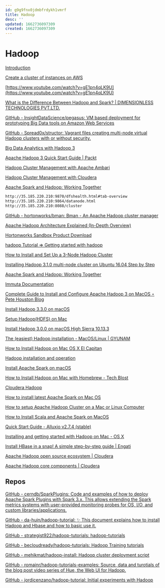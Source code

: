 ```yaml
---
id: g9g9fnx0jdmbfrdykh1vmrf
title: Hadoop
desc: ''
updated: 1662736097309
created: 1662736097309
---
```


# Hadoop

[Introduction](https://jaceklaskowski.gitbooks.io/mastering-spark-sql/content/)

[Create a cluster of instances on AWS](https://blog.insightdatascience.com/create-a-cluster-of-instances-on-aws-899a9dc5e4d0)

[https://www.youtube.com/watch?v=gE1pn4qLK9U](https://www.youtube.com/watch?v=gE1pn4qLK9U)

[What is the Difference Between Hadoop and Spark? | DIMENSIONLESS TECHNOLOGIES PVT.LTD.](https://dimensionless.in/what-is-the-difference-between-hadoop-and-spark/)

[GitHub - InsightDataScience/pegasus: VM based deployment for prototyping Big Data tools on Amazon Web Services](https://github.com/InsightDataScience/pegasus)

[](https://www.udemy.com/course/learn-big-data-the-hadoop-ecosystem-masterclass/?LSNPUBID=JVFxdTr9V80&ranEAID=JVFxdTr9V80&ranMID=39197&ranSiteID=JVFxdTr9V80-qZpDq2K8ISgXsoc_OvaXDQ&utm_medium=udemyads&utm_source=aff-campaign)

[](https://www.udemy.com/course/the-ultimate-hands-on-hadoop-tame-your-big-data/?LSNPUBID=JVFxdTr9V80&ranEAID=JVFxdTr9V80&ranMID=39197&ranSiteID=JVFxdTr9V80-CCb9LjwsrvDTKp.N2Jo_PA&utm_medium=udemyads&utm_source=aff-campaign)

[GitHub - Spread0x/structor: Vagrant files creating multi-node virtual Hadoop clusters with or without security.](https://github.com/Spread0x/structor)

[Big Data Analytics with Hadoop 3](https://www.oreilly.com/library/view/big-data-analytics/9781788628846/)

[Apache Hadoop 3 Quick Start Guide | Packt](https://www.packtpub.com/product/apache-hadoop-3-quick-start-guide/9781788999830)

[Hadoop Cluster Management with Apache Ambari](https://www.e-zest.com/hadoop-cluster-management-with-apache-ambari)

[Hadoop Cluster Management with Cloudera](https://www.e-zest.com/hadoop-cluster-management-with-cloudera)

[](https://ambari.apache.org/)

[Apache Spark and Hadoop: Working Together](https://databricks.com/blog/2014/01/21/spark-and-hadoop.html)

```bash
http://35.185.220.210:9870/dfshealth.html#tab-overview
http://35.185.220.210:9864/datanode.html
http://35.185.220.210:8088/cluster

```

[GitHub - hortonworks/bman: Bman - An Apache Hadoop cluster manager](https://github.com/hortonworks/bman)

[Apache Hadoop Architecture Explained (In-Depth Overview)](https://phoenixnap.com/kb/apache-hadoop-architecture-explained)

[Hortonworks Sandbox Product Download](https://www.cloudera.com/downloads/hortonworks-sandbox.html)

[](https://www.cloudera.com/content/dam/www/marketing/documents/partners/ungated/cloudera-msazure-hadoop-deployment-guide.pdf)

[hadoop Tutorial => Getting started with hadoop](https://riptutorial.com/hadoop)

[How to Install and Set Up a 3-Node Hadoop Cluster](https://www.linode.com/docs/guides/how-to-install-and-set-up-hadoop-cluster/)

[](https://www.airpair.com/hadoop/posts/getting-started-with-hadoop)

[Installing Hadoop 3.1.0 multi-node cluster on Ubuntu 16.04 Step by Step](https://towardsdatascience.com/installing-hadoop-3-1-0-multi-node-cluster-on-ubuntu-16-04-step-by-step-8d1954b31505)

[Apache Spark and Hadoop: Working Together](https://databricks.com/blog/2014/01/21/spark-and-hadoop.html)

[Immuta Documentation](https://documentation.immuta.com/2022.1/)

[Complete Guide to Install and Configure Apache Hadoop 3 on MacOS ⋆ Pete Houston Blog](https://blog.petehouston.com/complete-guide-to-install-and-configure-apache-hadoop-3-on-macos/)

[Install Hadoop 3.3.0 on macOS](https://kontext.tech/article/547/install-hadoop-330-on-mac)

[Setup Hadoop(HDFS) on Mac](https://dbmstutorials.com/hive/hdfs-setup-on-mac.html)

[Install Hadoop 3.0.0 on macOS High Sierra 10.13.3](https://alexjinlei.github.io/post/technique/install-hadoop-3-0-0-on-macos-high-sierra-10-13-3/)

[](https://lemp.io/how-to-install-hadoop-on-mac-os/)

[The (easiest) Hadoop installation - MacOS/Linux | GYUNAM](https://www.gyunam.com/post/hadoop-installation-mac-linux/)

[How to Install Hadoop on Mac OS X El Capitan](https://www.quickprogrammingtips.com/big-data/how-to-install-hadoop-on-mac-os-x-el-capitan.html)

[Hadoop installation and operation](https://www.codetd.com/en/article/10977079)

[Install Apache Spark on macOS](https://notadatascientist.com/install-spark-on-macos/)

[How to Install Hadoop on Mac with Homebrew - Tech Blost](https://techblost.com/how-to-install-hadoop-on-mac-with-homebrew/)

[Cloudera Hadoop](https://help.tableau.com/current/pro/desktop/en-us/examples_hadoop.htm)

[How to install latest Apache Spark on Mac OS](https://www.tutorialkart.com/apache-spark/how-to-install-spark-on-mac-os/)

[How to setup Apache Hadoop Cluster on a Mac or Linux Computer](https://datashark.academy/how-to-setup-apache-hadoop-cluster-on-a-mac-or-linux-computer/)

[How to Install Scala and Apache Spark on MacOS](https://www.freecodecamp.org/news/installing-scala-and-apache-spark-on-mac-os-837ae57d283f/)

[Quick Start Guide - Alluxio v2.7.4 (stable)](https://docs.alluxio.io/os/user/stable/en/overview/Getting-Started.html)

[Installing and getting started with Hadoop on Mac - OS X](https://hadoopsqletc.wordpress.com/2014/07/23/installing-and-getting-started-with-hadoop-on-mac-os-x/amp/)

[Install HBase in a snap! A simple step-by-step guide | Engati](https://www.engati.com/blog/install-hbase-on-mac-in-5-minutes)

[Apache Hadoop open source ecosystem | Cloudera](https://www.cloudera.com/products/open-source/apache-hadoop.html)

[Apache Hadoop core components | Cloudera](https://www.cloudera.com/products/open-source/apache-hadoop/hdfs-mapreduce-yarn.html)

## Repos

[GitHub - cerndb/SparkPlugins: Code and examples of how to deploy Apache Spark Plugins with Spark 3.x. This allows extending the Spark metrics systems with user-provided monitoring probes for OS, I/O, and custom libraries/applications.](https://github.com/cerndb/SparkPlugins)

[GitHub - da-huin/hadoop-tutorial: ✨ This document explains how to install Hadoop and Hbase and how to basic use it.](https://github.com/da-huin/hadoop-tutorial)

[GitHub - strategist922/hadoop-tutorials: hadoop-tutorials](https://github.com/strategist922/hadoop-tutorials)

[GitHub - becloudready/hadoop-tutorials: Hadoop Training tutorials](https://github.com/becloudready/hadoop-tutorials)

[GitHub - mehikmat/hadoop-install: Hadoop cluster deployment script](https://github.com/mehikmat/hadoop-install)

[GitHub - romainr/hadoop-tutorials-examples: Source, data and turotials of the blog post video series of Hue, the Web UI for Hadoop.](https://github.com/romainr/hadoop-tutorials-examples)

[GitHub - jordicenzano/hadoop-tutorial: Initial experiments with Hadoop](https://github.com/jordicenzano/hadoop-tutorial)
